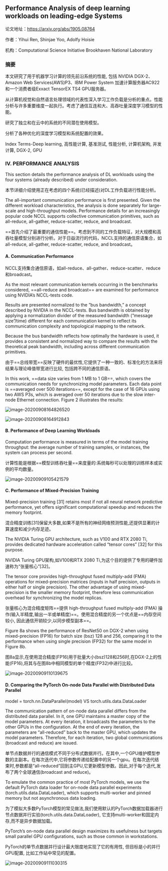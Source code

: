 ## Performance Analysis of deep learning workloads on leading-edge Systems

论文地址：https://arxiv.org/abs/1905.08764

作者：Yihui Ren, Shinjae Yoo, Adolfy Hoisie

机构：Computational Science Initiative Brookhaven National Laboratory



### 摘要

本文研究了用于机器学习计算的领先前沿系统的性能, 包括 NVIDIA DGX-2、Amazon Web Services(AWS)P3、IBM Power System 加速计算服务器AC922 和一个消费者级Exxact TensorEX TS4 GPU服务器。

从计算机视觉和自然语言处理领域的代表性深入学习工作负载是分析的重点。性能分析与许多重要维度一起执行。考虑了通信互连和大、高吞吐量深度学习模型的性能。

研究了独立和在云中的系统的不同潜在使用模型。

分析了各种优化的深度学习模型和系统配置的效果。

Index Terms-Deep learning, 高性能计算, 基准测试, 性能分析, 计算机架构, 并发计算, DGX-2, GPU





### IV. PERFORMANCE ANALYSIS

This section details the performance analysis of DL workloads using the four systems (already described) under consideration.

本节详细介绍使用正在考虑的四个系统(已经描述)对DL工作负载进行性能分析。

The all-important communication performance is first presented. Given the different workload characteristics, the analysis is done separately for large-scale and high-throughput models. Performance details for an increasingly popular code NCCL supports collective communication primitives, such as all-reduce, all-gather, reduce-scatter, reduce, and broadcast.

==首先介绍了最重要的通信性能==。考虑到不同的工作负载特征，对大规模和高吞吐量模型分别进行分析。对于日益流行的代码，NCCL支持的通信原语集合，如all-reduce, all-gather, reduce-scatter, reduce, and broadcast。

#### A. Communication Performance

NCCL支持集合通信原语，如all-reduce、all-gather、reduce-scatter、reduce和broadcast。

As the most relevant communication kernels occurring in the benchmarks considered, ==all-reduce and broadcast== are examined for performance using NVIDIA’s NCCL-tests code. 

Results are presented normalized to the ”bus bandwidth,” a concept described by NVIDIA in the NCCL-tests. Bus bandwidth is obtained by applying a normalization divider of the measured bandwidth (“message size”/time) different for each communication kernel to reflect its communication complexity and topological mapping to the network. 

Because the bus bandwidth reflects how optimally the hardware is used, it provides a consistent and normalized way to compare the results with the theoretical peak bandwidth, including across different communication primitives.

由于==总线带宽==反映了硬件的最优性,它提供了一种一致的、标准化的方法来将结果与理论峰值带宽进行比较, 包括跨不同的通信原语。

In this work, ==data size varies from 1 MB to 1 GB==, which covers the communication needs for synchronizing model parameters. Each data point is ==averaged over 500 iterations==, except for the case of 16 GPUs using two AWS P3s, which is averaged over 50 iterations due to the slow inter-node Ethernet connection. Figure 2 illustrates the results:

![image-20200908164826520](D:\Notes\raw_images\image-20200908164826520.png)

![image-20200908164912843](D:\Notes\raw_images\image-20200908164912843.png)

#### B. Performance of Deep Learning Workloads

Computation performance is measured in terms of the model training throughput: the average number of training samples, or instances, the system can process per second.

计算性能是根据==模型训练吞吐量==来度量的:系统每秒可以处理的训练样本或实例的平均数量。

![image-20200909105421579](D:\Notes\raw_images\image-20200909105421579.png)

#### **C. Performance of Mixed-Precision Training**

Mixed-precision training [31] retains most if not all neural network predictive performance, yet offers significant computational speedup and reduces the memory footprint.

混合精度训练[31]保留大多数,如果不是所有的神经网络预测性能,还提供显著的计算速度和减少内存足迹。

The NVIDIA Turing GPU architecture, such as V100 and RTX 2080 Ti, provides dedicated hardware acceleration called “tensor cores” [32] for this purpose. 

NVIDIA Turing GPU架构,如V100和RTX 2080 Ti,为这个目的提供了专用的硬件加速称为“张量核心”[32]。

The tensor core provides high-throughput fused multiply-add (FMA) operations for mixed-precision matrices (inputs in half precision, outputs in either half or single precision). The other advantage of using mixed-precision is the smaller memory footprint, therefore less communication overhead for synchronizing the model replicas.

张量核心为混合精度矩阵==提供 high-throughput fused multiply-add (FMA) 操作(输入半精度,输出一半或单精度)==。使用混合精度的另一个优点是==内存空间较小, 因此通信开销较少,以同步模型副本==。

Figure 8a shows the performance of ResNet50 on DGX-2 when using mixed-precision (FP16) for batch size (bsz) 128 and 256, comparing it to the performance when using single precision (FP32) for the same model in Figure 8b.

图8a显示,在使用混合精度(FP16)用于批量大小(bsz)128和256时,在DGX-2上的性能(FP16),将其与在图8b中相同模型的单个精度(FP32)中进行比较。

![image-20200909110139675](D:\Notes\raw_images\image-20200909110139675.png)

#### D. Comparing the PyTorch On-node Data Parallel with Distributed Data Parallel

model = torch.nn.DataParallel(model)  VS torch.utils.data.DataLoader

The communication pattern of on-node data parallel differs from the distributed data parallel. In it, one GPU maintains a master copy of the model parameters. At every iteration, it broadcasts the parameters to the other GPUs in the configuration. At the end of every iteration, the parameters are “all-reduced” back to the master GPU, which updates the model parameters. Therefore, for each iteration, two global communications (broadcast and reduce) are issued. 

单节点数据并行的通信模式不同于分布式数据并行。在其中,一个GPU维护模型参数的主副本。在每次迭代中,它将参数传递给配置中的另一个gpu。在每次迭代结束时,参数都是“all-reduced”回到主GPU,它更新模型参数。因此,对于每个迭代,发布了两个全球通信(broadcast and reduce)。

To emulate the common practice of most PyTorch models, we use the default PyTorch data loader for on-node data parallel experiments (torch.utils.data.DataLoader), which supports multi-worker and pinned memory but not asynchronous data loading. 

为了模拟大多数PyTorch模型的常见做法,我们使用默认的PyTorch数据加载器进行节点数据并行实验(torch.utils.data.DataLoader), 它支持multi-worker和固定内存,而不是异步数据加载。

PyTorch’s on-node data parallel design maximizes its usefulness but targets small parallel GPU configurations, such as those common in workstations.

PyTorch的单节点数据并行设计最大限度地实现了它的有用性, 但目标是小的并行GPU配置, 比如工作站中常见的配置。

![image-20200909111030315](D:\Notes\raw_images\image-20200909111030315.png)

